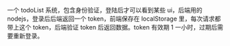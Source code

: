 一个 todoList 系统，包含身份验证，登陆后才可以看到某些 ui，后端用的 nodejs，登录后后端返回一个 token，前端保存在 localStorage 里，每次请求都带上这个 token，后端验证 token 后返回数据。token 有效期 1 一小时，过期后需要重新登录。
